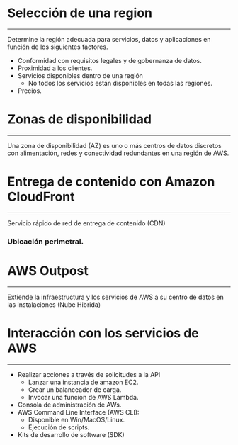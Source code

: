 # Selección de una region

---

Determine la región adecuada para servicios, datos y aplicaciones en función de los siguientes factores.

- Conformidad con requisitos legales y de gobernanza de datos.
- Proximidad a los clientes.
- Servicios disponibles dentro de una región
    - No todos los servicios están disponibles en todas las regiones.
- Precios.

# Zonas de disponibilidad

---

Una zona de disponibilidad (AZ) es uno o más centros de datos discretos con alimentación, redes y conectividad redundantes en una región de AWS.

# Entrega de contenido con Amazon CloudFront

---

Servicio rápido de red de entrega de contenido (CDN)

### Ubicación perimetral.

# AWS Outpost

---

Extiende la infraestructura y los servicios de AWS a su centro de datos en las instalaciones (Nube Hibrida)

# Interacción con los servicios de AWS

---

- Realizar acciones a través de solicitudes a la API
    - Lanzar una instancia de amazon EC2.
    - Crear un balanceador de carga.
    - Invocar una función de AWS Lambda.
- Consola de administración de AWs.
- AWS Command Line Interface (AWS CLI):
    - Disponible en Win/MacOS/Linux.
    - Ejecución de scripts.
- Kits de desarrollo de software (SDK)